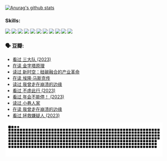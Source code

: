 
[![Anurag's github stats](https://github-readme-stats.vercel.app/api?username=w940853815)](https://github.com/anuraghazra/github-readme-stats)

### Skills:

<code><img height="32" src="https://cdn.jsdelivr.net/npm/simple-icons@v5/icons/python.svg"></code>
<code><img height="32" src="https://cdn.jsdelivr.net/npm/simple-icons@v5/icons/javascript.svg"></code>
<code><img height="32" src="https://cdn.jsdelivr.net/npm/simple-icons@v5/icons/django.svg"></code>
<code><img height="32" src="https://cdn.jsdelivr.net/npm/simple-icons@v5/icons/flask.svg"></code>
<code><img height="32" src="https://cdn.jsdelivr.net/npm/simple-icons@v5/icons/vuetify.svg"></code>
<code><img height="32" src="https://cdn.jsdelivr.net/npm/simple-icons@v5/icons/git.svg"></code>
<code><img height="32" src="https://cdn.jsdelivr.net/npm/simple-icons@v5/icons/docker.svg"></code>
<code><img height="32" src="https://cdn.jsdelivr.net/npm/simple-icons@v5/icons/postgresql.svg"></code>
<code><img height="32" src="https://cdn.jsdelivr.net/npm/simple-icons@v5/icons/elasticsearch.svg"></code>
<code><img height="32" src="https://cdn.jsdelivr.net/npm/simple-icons@v5/icons/macos.svg"></code>
<code><img height="32" src="https://cdn.jsdelivr.net/npm/simple-icons@v5/icons/linux.svg"></code>

### 🗣 豆瓣:

<!-- DOUBAN-ACTIVITIES:START -->
- [看过 三大队‎ (2023)](https://www.douban.com/people/136069238/status/4510323325/?_i=07157029)
- [在读 金字塔原理](https://www.douban.com/people/136069238/status/4507497587/?_i=07157029)
- [读过 新时空：硅碳融合的产业革命](https://www.douban.com/people/136069238/status/4506659177/?_i=07157029)
- [在读 埃隆·马斯克传](https://www.douban.com/people/136069238/status/4500417190/?_i=07157029)
- [读过 我曾走在崩溃的边缘](https://www.douban.com/people/136069238/status/4500416754/?_i=07157029)
- [看过 不虚此行‎ (2023)](https://www.douban.com/people/136069238/status/4499973052/?_i=07157029)
- [看过 年会不能停！‎ (2023)](https://www.douban.com/people/136069238/status/4498582002/?_i=07157029)
- [读过 小巷人家](https://www.douban.com/people/136069238/status/4489290935/?_i=07157029)
- [在读 我曾走在崩溃的边缘](https://www.douban.com/people/136069238/status/4489290559/?_i=07157029)
- [看过 拯救嫌疑人‎ (2023)](https://www.douban.com/people/136069238/status/4477421513/?_i=07157029)
<!-- DOUBAN-ACTIVITIES:END -->


![Snake animation](https://raw.githubusercontent.com/w940853815/w940853815/output/github-contribution-grid-snake.svg)

<!--
**w940853815/w940853815** is a ✨ _special_ ✨ repository because its `README.md` (this file) appears on your GitHub profile.

Here are some ideas to get you started:

- 🔭 I’m currently working on ...
- 🌱 I’m currently learning ...
- 👯 I’m looking to collaborate on ...
- 🤔 I’m looking for help with ...
- 💬 Ask me about ...
- 📫 How to reach me: ...
- 😄 Pronouns: ...
- ⚡ Fun fact: ...
-->
